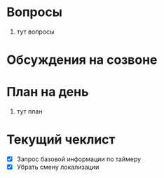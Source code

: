 # Вопросы
1. тут вопросы

# Обсуждения на созвоне

# План на день
1. тут план
# Текущий чеклист 
- [x] Запрос базовой информации по таймеру
- [x] Убрать смену локализации 
